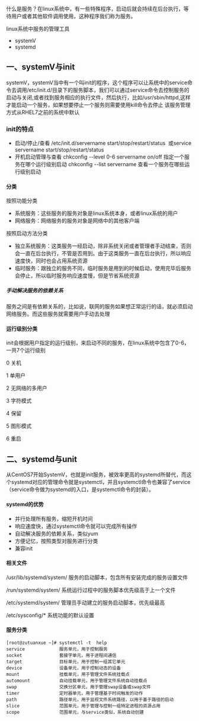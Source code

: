 什么是服务？在linux系统中，有一些特殊程序，启动后就会持续在后台执行，等待用户或者其他软件调用使用，这种程序我们称为服务。

linux系统中服务的管理工具

- systemV
- systemd

## 一、systemV与init

systemV，systemV当中有一个叫init的程序，这个程序可以让系统中的service命令去调用/etc/init.d/目录下的服务脚本，我们可以通过service命令去控制服务的启动与关闭,或者找到服务相应的执行文件，然后执行，比如/usr/sbin/httpd,这样才能启动一个服务，如果想要停止一个服务则需要使用kill命令去停止
该服务管理方式从RHEL7之前的系统中默认

### init的特点

- 启动/停止/查看
	/etc/init.d/servername start/stop/restart/status
	​ 或
	​service servername start/stop/restart/status
- 开机启动管理与查看
	chkconfig --level 0-6 servername on/off 指定一个服务在哪个运行级别启动
	chkconfig --list servername 查看一个服务在哪些运行级别启动

#### 分类

按照功能分类

- 系统服务：这些服务的服务对象是linux系统本身，或者linux系统的用户
- 网络服务：网络服务的服务对象是网络中的其他客户端

按照启动方法分类

- 独立系统服务：这类服务一经启动，除非系统关闭或者管理者手动结束，否则会一直在后台执行，不管是否用到。由于这类服务一直在后台执行，所以响应速度快，同时也会占用系统资源
- 临时服务：跟独立的服务不同，临时服务是用到的时候启动，使用完毕后服务会停止，所以临时服务响应速度慢，但是节省系统资源

##### 手动解决服务的依赖关系

 服务之间是有依赖关系的，比如说，联网的服务如果想正常运行的话，就必须启动网络服务。而这些服务就需要用户手动去处理

#### 运行级别分类

 init会根据用户指定的运行级别，来启动不同的服务，在linux系统中包含了0-6，一共7个运行级别

0 关机

1 单用户

2 无网络的多用户

3 字符模式

4 保留

5 图形模式

6 重启

## 二、systemd与unit

从CentOS7开始SystemV，也就是init服务，被效率更高的systemd所替代，而这个systemd对应的管理命令就是systemctl，并且systemctl命令也兼容了service（service命令做为systemd的入口，是systemctl命令的封装）。

#### systemd的优势

- 并行处理所有服务，缩短开机时间
- 响应速度快，通过systemctl命令就可以完成所有操作
- 自动解决服务的依赖关系，类似yum
- 方便记忆，按照类型对服务进行分类
- 兼容init

#### 相关文件

/usr/lib/systemd/system/ 服务的启动脚本，包含所有安装完成的服务设置文件

/run/systemd/system/ 系统运行过程中的服务脚本优先级高于上一个文件

/etc/systemd/system/ 管理员手动建立的服务启动脚本，优先级最高

/etc/sysconfig/* 系统功能的默认设置

#### 服务分类

```
[root@zutuanxue ~]# systemctl -t  help
service				服务单元，用于控制服务
socket				套接字单元，用于进程间通信
target				目标单元，用于控制一组其它单元
device				设备单元，用于控制动态的设备
mount				挂载单元，用于管理文件系统挂载点
automount			自动挂载单元，用于管理文件系统自动挂载点
swap				交换分区单元，用于管理swap设备或swap文件
timer				定时器单元，用于管理基于时间触发的动作
path				路径单元，用于监视文件系统路径，以用于基于路径的启动
slice				范围单元，用于管理与控制一组特定进程的资源占用
scope				范围单元，与service类似，系统自动创建
```